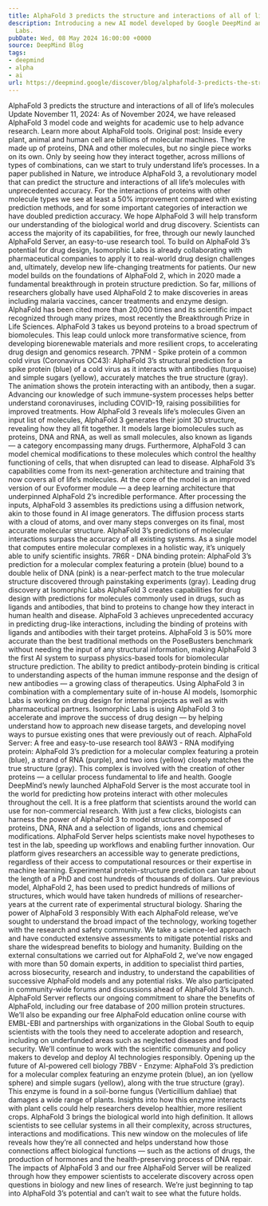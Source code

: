 ```yaml
---
title: AlphaFold 3 predicts the structure and interactions of all of life’s molecules
description: Introducing a new AI model developed by Google DeepMind and Isomorphic
  Labs.
pubDate: Wed, 08 May 2024 16:00:00 +0000
source: DeepMind Blog
tags:
- deepmind
- alpha
- ai
url: https://deepmind.google/discover/blog/alphafold-3-predicts-the-structure-and-interactions-of-all-lifes-molecules/
---
```


AlphaFold 3 predicts the structure and interactions of all of life’s molecules
Update November 11, 2024: As of November 2024, we have released AlphaFold 3 model code and weights for academic use to help advance research. Learn more about AlphaFold tools.
Original post: Inside every plant, animal and human cell are billions of molecular machines. They’re made up of proteins, DNA and other molecules, but no single piece works on its own. Only by seeing how they interact together, across millions of types of combinations, can we start to truly understand life’s processes.
In a paper published in Nature, we introduce AlphaFold 3, a revolutionary model that can predict the structure and interactions of all life’s molecules with unprecedented accuracy. For the interactions of proteins with other molecule types we see at least a 50% improvement compared with existing prediction methods, and for some important categories of interaction we have doubled prediction accuracy.
We hope AlphaFold 3 will help transform our understanding of the biological world and drug discovery. Scientists can access the majority of its capabilities, for free, through our newly launched AlphaFold Server, an easy-to-use research tool. To build on AlphaFold 3’s potential for drug design, Isomorphic Labs is already collaborating with pharmaceutical companies to apply it to real-world drug design challenges and, ultimately, develop new life-changing treatments for patients.
Our new model builds on the foundations of AlphaFold 2, which in 2020 made a fundamental breakthrough in protein structure prediction. So far, millions of researchers globally have used AlphaFold 2 to make discoveries in areas including malaria vaccines, cancer treatments and enzyme design. AlphaFold has been cited more than 20,000 times and its scientific impact recognized through many prizes, most recently the Breakthrough Prize in Life Sciences. AlphaFold 3 takes us beyond proteins to a broad spectrum of biomolecules. This leap could unlock more transformative science, from developing biorenewable materials and more resilient crops, to accelerating drug design and genomics research.
7PNM - Spike protein of a common cold virus (Coronavirus OC43): AlphaFold 3’s structural prediction for a spike protein (blue) of a cold virus as it interacts with antibodies (turquoise) and simple sugars (yellow), accurately matches the true structure (gray). The animation shows the protein interacting with an antibody, then a sugar. Advancing our knowledge of such immune-system processes helps better understand coronaviruses, including COVID-19, raising possibilities for improved treatments.
How AlphaFold 3 reveals life’s molecules
Given an input list of molecules, AlphaFold 3 generates their joint 3D structure, revealing how they all fit together. It models large biomolecules such as proteins, DNA and RNA, as well as small molecules, also known as ligands — a category encompassing many drugs. Furthermore, AlphaFold 3 can model chemical modifications to these molecules which control the healthy functioning of cells, that when disrupted can lead to disease.
AlphaFold 3’s capabilities come from its next-generation architecture and training that now covers all of life’s molecules. At the core of the model is an improved version of our Evoformer module — a deep learning architecture that underpinned AlphaFold 2’s incredible performance. After processing the inputs, AlphaFold 3 assembles its predictions using a diffusion network, akin to those found in AI image generators. The diffusion process starts with a cloud of atoms, and over many steps converges on its final, most accurate molecular structure.
AlphaFold 3’s predictions of molecular interactions surpass the accuracy of all existing systems. As a single model that computes entire molecular complexes in a holistic way, it’s uniquely able to unify scientific insights.
7R6R - DNA binding protein: AlphaFold 3’s prediction for a molecular complex featuring a protein (blue) bound to a double helix of DNA (pink) is a near-perfect match to the true molecular structure discovered through painstaking experiments (gray).
Leading drug discovery at Isomorphic Labs
AlphaFold 3 creates capabilities for drug design with predictions for molecules commonly used in drugs, such as ligands and antibodies, that bind to proteins to change how they interact in human health and disease.
AlphaFold 3 achieves unprecedented accuracy in predicting drug-like interactions, including the binding of proteins with ligands and antibodies with their target proteins. AlphaFold 3 is 50% more accurate than the best traditional methods on the PoseBusters benchmark without needing the input of any structural information, making AlphaFold 3 the first AI system to surpass physics-based tools for biomolecular structure prediction. The ability to predict antibody-protein binding is critical to understanding aspects of the human immune response and the design of new antibodies — a growing class of therapeutics.
Using AlphaFold 3 in combination with a complementary suite of in-house AI models, Isomorphic Labs is working on drug design for internal projects as well as with pharmaceutical partners. Isomorphic Labs is using AlphaFold 3 to accelerate and improve the success of drug design — by helping understand how to approach new disease targets, and developing novel ways to pursue existing ones that were previously out of reach.
AlphaFold Server: A free and easy-to-use research tool
8AW3 - RNA modifying protein: AlphaFold 3’s prediction for a molecular complex featuring a protein (blue), a strand of RNA (purple), and two ions (yellow) closely matches the true structure (gray). This complex is involved with the creation of other proteins — a cellular process fundamental to life and health.
Google DeepMind’s newly launched AlphaFold Server is the most accurate tool in the world for predicting how proteins interact with other molecules throughout the cell. It is a free platform that scientists around the world can use for non-commercial research. With just a few clicks, biologists can harness the power of AlphaFold 3 to model structures composed of proteins, DNA, RNA and a selection of ligands, ions and chemical modifications.
AlphaFold Server helps scientists make novel hypotheses to test in the lab, speeding up workflows and enabling further innovation. Our platform gives researchers an accessible way to generate predictions, regardless of their access to computational resources or their expertise in machine learning.
Experimental protein-structure prediction can take about the length of a PhD and cost hundreds of thousands of dollars. Our previous model, AlphaFold 2, has been used to predict hundreds of millions of structures, which would have taken hundreds of millions of researcher-years at the current rate of experimental structural biology.
Sharing the power of AlphaFold 3 responsibly
With each AlphaFold release, we’ve sought to understand the broad impact of the technology, working together with the research and safety community. We take a science-led approach and have conducted extensive assessments to mitigate potential risks and share the widespread benefits to biology and humanity.
Building on the external consultations we carried out for AlphaFold 2, we’ve now engaged with more than 50 domain experts, in addition to specialist third parties, across biosecurity, research and industry, to understand the capabilities of successive AlphaFold models and any potential risks. We also participated in community-wide forums and discussions ahead of AlphaFold 3’s launch.
AlphaFold Server reflects our ongoing commitment to share the benefits of AlphaFold, including our free database of 200 million protein structures. We’ll also be expanding our free AlphaFold education online course with EMBL-EBI and partnerships with organizations in the Global South to equip scientists with the tools they need to accelerate adoption and research, including on underfunded areas such as neglected diseases and food security. We’ll continue to work with the scientific community and policy makers to develop and deploy AI technologies responsibly.
Opening up the future of AI-powered cell biology
7BBV - Enzyme: AlphaFold 3’s prediction for a molecular complex featuring an enzyme protein (blue), an ion (yellow sphere) and simple sugars (yellow), along with the true structure (gray). This enzyme is found in a soil-borne fungus (Verticillium dahliae) that damages a wide range of plants. Insights into how this enzyme interacts with plant cells could help researchers develop healthier, more resilient crops.
AlphaFold 3 brings the biological world into high definition. It allows scientists to see cellular systems in all their complexity, across structures, interactions and modifications. This new window on the molecules of life reveals how they’re all connected and helps understand how those connections affect biological functions — such as the actions of drugs, the production of hormones and the health-preserving process of DNA repair.
The impacts of AlphaFold 3 and our free AlphaFold Server will be realized through how they empower scientists to accelerate discovery across open questions in biology and new lines of research. We’re just beginning to tap into AlphaFold 3’s potential and can’t wait to see what the future holds.